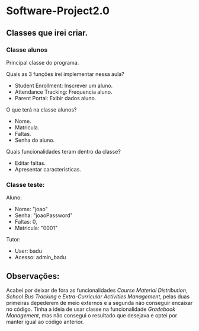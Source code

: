 # Software-Project2.0

## Classes que irei criar.
### Classe alunos
Principal classe do programa. 

Quais as 3 funções irei implementar nessa aula?
* Student Enrollment: Inscrever um aluno.
* Attendance Tracking: Frequencia aluno.
* Parent Portal: Exibir dados aluno.

O que terá na classe alunos?
* Nome.
* Matricula.
* Faltas.
* Senha do aluno.

Quais funcionalidades teram dentro da classe?
* Editar faltas.
* Apresentar caracteristicas.

### Classe teste:

Aluno:
* Nome: "joao"
* Senha: "joaoPassword"
* Faltas: 0,
* Matricula: "0001"
  
Tutor:
* User: badu
* Acesso: admin_badu
  
## Observações:
Acabei por deixar de fora as funcionalidades *Course Material Distribution*, *School Bus Tracking* e *Extra-Curricular Activities Management*, pelas duas primeiras depederem de meio externos e a segunda não conseguir encaixar no código. Tinha a ideia de usar classe na funcionalidade *Gradebook Management*, mas não consegui o resultado que desejava e optei por manter igual ao código anterior.
